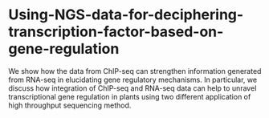 # Using-NGS-data-for-deciphering-transcription-factor-based-on-gene-regulation
We show how the data from ChIP-seq can strengthen information generated from RNA-seq in elucidating gene regulatory mechanisms. In particular, we discuss how integration of ChIP-seq and RNA-seq data can help to unravel transcriptional gene regulation in plants using two different application of high throughput sequencing method.
